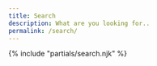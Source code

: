 ```yaml
---
title: Search
description: What are you looking for..
permalink: /search/
---
```

{% include "partials/search.njk" %}
